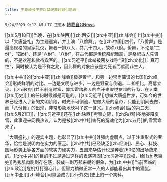 ```yaml
---
title: 中亚峰会中共以祭祀舞迎宾引热议
---
```

`5/24/2023 9:12 AM UTC 正道木` [轉載自GNews](https://gnews.org/articles/1326813)

[[zh:5月18日]]当晚，在[[zh:陕西]][[zh:西安]][[zh:中亚]][[zh:峰会]]上[[zh:中共]]以「大唐盛礼」为主题迎宾，并上演「八佾舞」。在[[zh:中国]]古代，「八佾舞」是最高规格的皇家礼仪，舞者一排八人，共六十四人，故称八佾。佾舞，不论是“二佾”、“四佾”、还是“六佾”、“八佾”，在古代都是传统祭祀舞蹈，是祭祀古人先贤的，不是欢迎和款待宾客的。[[zh:习近平]]此举被网友戏称“没[[zh:文化]]，真可怕”，同时被认为是不祥之兆，因此舞的对象应该是为死者而献而非生人。

[[zh:中共]]的[[zh:中亚]][[zh:峰会]]极尽奢华，和另一边崇尚简谱的七国[[zh:峰会]]形成鲜明的对比。一边是文明与进步，一边是野蛮与倒退。二者相比，高低立现。[[zh:政府]]并不创造财富，靠挥霍纳税人的血汗来取悦友邦的行为，在人类[[zh:历史]]上的任何时候都是可耻的。[[zh:习近平]]想做大唐盛世梦，可如今的世界已经进入了新的文明阶段，时光不可倒流，想做大唐的皇帝，只能到阴间去做，而「八佾舞」的出现，非常形象地映衬了这一含义。[[zh:峰会]]后的第三天，[[zh:5月21日]]，[[zh:习近平]]还在[[zh:陕西]]考察之际，[[zh:陕西]]多地突降夏雪，此事迎来网民热议，认为是被[[zh:中共]]害死的冤魂化为[[zh:五月]]的雪索命来了。

「大唐盛礼」的迎宾主题，也彰显了[[zh:中共]]外强内虚弱点，过于注重形式的奢华，恰恰是说明内在实力的匮乏。[[zh:中共]]已经缺乏[[zh:经济]]、民心、科技、国际形势上等各方面的软实力硬实力，五国来华估计也是奔着260亿的出场费来的。[[zh:中共]]的目的不过是通过这样的表演巩固[[zh:习近平]]政权，给[[zh:老百姓]]秀秀肌肉刷刷存在感，装成一副万邦来朝的假象，为[[zh:中共]]当前面临的[[zh:政治]]危机打打强心针。但智力稍微正常一点的人都能看出其中的猫腻。[[zh:中亚]][[zh:峰会]]可能会成为[[zh:外交]]史上的一个笑料。
